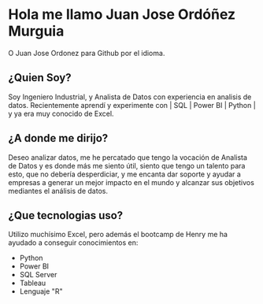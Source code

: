 # Hola  me llamo Juan Jose Ordóñez Murguia
O Juan Jose Ordonez para Github por el idioma.
## ¿Quien Soy?
Soy Ingeniero Industrial, y Analista de Datos con experiencia en analisis de datos.
Recientemente aprendí y experimente con | SQL | Power BI | Python | y ya era muy conocido de Excel.
## ¿A donde me dirijo?
Deseo analizar datos, me he percatado que tengo la vocación de Analista de Datos y es donde más me siento útil, siento que tengo un talento para esto, que no debería desperdiciar, 
y me encanta dar soporte y ayudar a empresas a generar un mejor impacto en el mundo y alcanzar sus objetivos mediantes el análisis de datos.
## ¿Que tecnologias uso?
Utilizo muchísimo Excel, pero además el bootcamp de Henry me ha ayudado a conseguir conocimientos en:
- Python
- Power BI
- SQL Server
- Tableau
- Lenguaje "R"
